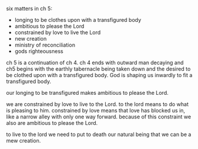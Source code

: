 six matters in ch 5:
- longing to be clothes upon with a transfigured body
- ambitious to please the Lord
- constrained by love to live the Lord
- new creation
- ministry of reconciliation
- gods righteousness

ch 5 is a continuation of ch 4. ch 4 ends with outward man decaying and ch5 begins with the earthly tabernacle being taken down and the desired to be clothed upon with a transfigured body. God is shaping us inwardly to fit a transfigured body. 

our longing to be transfigured makes ambitious to please the Lord.

we are constrained by love to live to the Lord. to the lord means to do what is pleasing to him. constrained by love means that love has blocked us in, like a narrow alley with only one way forward. because of this constraint we also are ambitious to please the Lord.

to live to the lord we need to put to death our natural being that we can be a mew creation.
